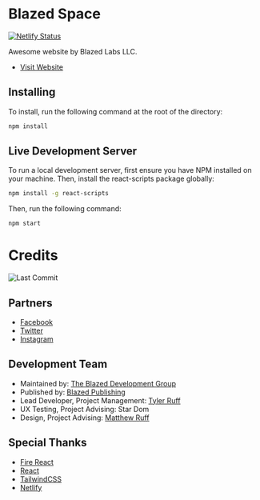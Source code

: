 # Blazed Space

[![Netlify Status](https://api.netlify.com/api/v1/badges/aab79398-3282-4561-82ca-e1c9b92b1648/deploy-status)](https://app.netlify.com/sites/blazed-space/deploys)

Awesome website by Blazed Labs LLC.

- [Visit Website](https://blazed.space/)

## Installing
To install, run the following command at the root of the directory:
```sh
npm install
```

## Live Development Server
To run a local development server, first ensure you have NPM installed on your machine.
Then, install the react-scripts package globally:

```sh
npm install -g react-scripts
```

Then, run the following command:

```sh
npm start
```

# Credits
![Last Commit](https://img.shields.io/github/last-commit/tyler-ruff/blazed-space?style=for-the-badge "Last Commit")

## Partners
- [Facebook](https://facebook.com/)
- [Twitter](https://twitter.com/)
- [Instagram](https://instagram.com/)

## Development Team
- Maintained by: [The Blazed Development Group](https://www.facebook.com/groups/blzdev)
- Published by: [Blazed Publishing](https://blazed.xyz/)
- Lead Developer, Project Management: [Tyler Ruff](https://github.com/tyler-ruff)
- UX Testing, Project Advising: Star Dom
- Design, Project Advising: [Matthew Ruff](https://github.com/matt-ruff)

## Special Thanks
- [Fire React](https://github.com/blazed-space/fire-react)
- [React](https://reactjs.org/)
- [TailwindCSS](https://tailwindcss.com/)
- [Netlify](https://netlify.com/)
